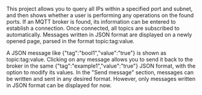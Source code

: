 This project allows you to query all IPs within a specified port and subnet, and then shows whether a user is performing any operations on the found ports. If an MQTT broker is found, its information can be entered to establish a connection. Once connected, all topics are subscribed to automatically. Messages written in JSON format are displayed on a newly opened page, parsed in the format topic:tag:value.

A JSON message like {"tag":"bool1","value":"true"} is shown as topic:tag:value. Clicking on any message allows you to send it back to the broker in the same {"tag":"example1","value":"true"} JSON format, with the option to modify its values. In the "Send message" section, messages can be written and sent in any desired format. However, only messages written in JSON format can be displayed for now.
